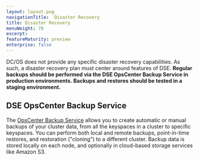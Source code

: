 ```yaml
---
layout: layout.pug
navigationTitle:  Disaster Recovery
title: Disaster Recovery
menuWeight: 70
excerpt:
featureMaturity: preview
enterprise: false
---
```


<!-- This source repo for this topic is https://github.com/mesosphere/dse-private -->


DC/OS does not provide any specific disaster recovery capabilities.  As such, a disaster recovery plan must center around features of DSE.  **Regular backups should be performed via the DSE OpsCenter Backup Service in production environments.  Backups and restores should be tested in a staging environment.**

## DSE OpsCenter Backup Service
The [OpsCenter Backup Service](https://docs.datastax.com/en/latest-opscenter/opsc/online_help/services/opscBackupService.html) allows you to create automatic or manual backups of your cluster data, from all the keyspaces in a cluster to specific keyspaces. You can perform both local and remote backups, point-in-time restores, and restoration ("cloning") to a different cluster. Backup data is stored locally on each node, and optionally in cloud-based storage services like Amazon S3.  
